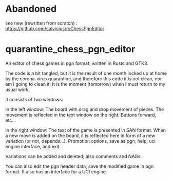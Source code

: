 # Abandoned

see new (rewritten from scratch) : https://github.com/calvicius/rsChessPgnEditor

# quarantine_chess_pgn_editor

An editor of chess games in pgn format; written in Rustc and GTK3.

The code is a bit tangled, but it is the result of one month locked up at home by the corona-virus quarantine, and therefore this code it is not clean, nor am I going to clean it; It is the moment (tomorrow) when I must return to my usual work.

It consists of two windows:

In the left window: The board with drag and drop movement of pieces. The movement is reflected in the text window on the right. Buttons forward, etc...

In the right window: The text of the game is presented in SAN format. When a new move is added on the board, it is reflected here in form of a new variation (or not, depends...). Promotion options, save as pgn, help, uci engine interface, and exit


Variations can be added and deleted; also comments and NAGs.

You can also edit the pgn header data, save the modified game in pgn format. It also has an interface for a UCI engine. 
